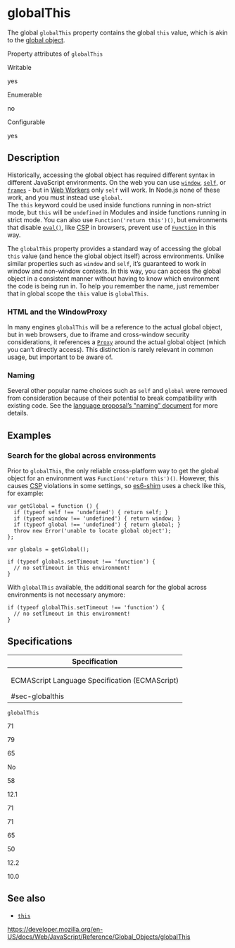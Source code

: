 globalThis
==========

The global `globalThis` property contains the global `this` value, which is akin to the [global object](https://developer.mozilla.org/en-US/docs/Glossary/Global_object).

Property attributes of `globalThis`

Writable

yes

Enumerable

no

Configurable

yes

Description
-----------

Historically, accessing the global object has required different syntax in different JavaScript environments. On the web you can use [`window`](https://developer.mozilla.org/en-US/docs/Web/API/Window/window), [`self`](https://developer.mozilla.org/en-US/docs/Web/API/Window/self), or [`frames`](https://developer.mozilla.org/en-US/docs/Web/API/Window/frames) - but in [Web Workers](https://developer.mozilla.org/en-US/docs/Web/API/Worker) only `self` will work. In Node.js none of these work, and you must instead use `global`.  
The `this` keyword could be used inside functions running in non-strict mode, but `this` will be `undefined` in Modules and inside functions running in strict mode. You can also use `Function('return this')()`, but environments that disable [`eval()`](eval), like [CSP](https://developer.mozilla.org/en-US/docs/Glossary/CSP) in browsers, prevent use of [`Function`](function) in this way.

The `globalThis` property provides a standard way of accessing the global `this` value (and hence the global object itself) across environments. Unlike similar properties such as `window` and `self`, it’s guaranteed to work in window and non-window contexts. In this way, you can access the global object in a consistent manner without having to know which environment the code is being run in. To help you remember the name, just remember that in global scope the `this` value is `globalThis`.

### HTML and the WindowProxy

In many engines `globalThis` will be a reference to the actual global object, but in web browsers, due to iframe and cross-window security considerations, it references a [`Proxy`](proxy) around the actual global object (which you can’t directly access). This distinction is rarely relevant in common usage, but important to be aware of.

### Naming

Several other popular name choices such as `self` and `global` were removed from consideration because of their potential to break compatibility with existing code. See the [language proposal’s "naming” document](https://github.com/tc39/proposal-global/blob/master/NAMING.md) for more details.

Examples
--------

### Search for the global across environments

Prior to `globalThis`, the only reliable cross-platform way to get the global object for an environment was `Function('return this')()`. However, this causes [CSP](https://developer.mozilla.org/en-US/docs/Web/HTTP/CSP) violations in some settings, so [es6-shim](https://github.com/paulmillr/es6-shim) uses a check like this, for example:

    var getGlobal = function () {
      if (typeof self !== 'undefined') { return self; }
      if (typeof window !== 'undefined') { return window; }
      if (typeof global !== 'undefined') { return global; }
      throw new Error('unable to locate global object');
    };

    var globals = getGlobal();

    if (typeof globals.setTimeout !== 'function') {
      // no setTimeout in this environment!
    }

With `globalThis` available, the additional search for the global across environments is not necessary anymore:

    if (typeof globalThis.setTimeout !== 'function') {
      // no setTimeout in this environment!
    }

Specifications
--------------

<table><colgroup><col style="width: 100%" /></colgroup><thead><tr class="header"><th>Specification</th></tr></thead><tbody><tr class="odd"><td><p>ECMAScript Language Specification (ECMAScript)<br />
</p><span class="small">#sec-globalthis</span></td></tr></tbody></table>

`globalThis`

71

79

65

No

58

12.1

71

71

65

50

12.2

10.0

See also
--------

-   [`this`](../operators/this)

<a href="https://developer.mozilla.org/en-US/docs/Web/JavaScript/Reference/Global_Objects/globalThis" class="_attribution-link">https://developer.mozilla.org/en-US/docs/Web/JavaScript/Reference/Global_Objects/globalThis</a>
